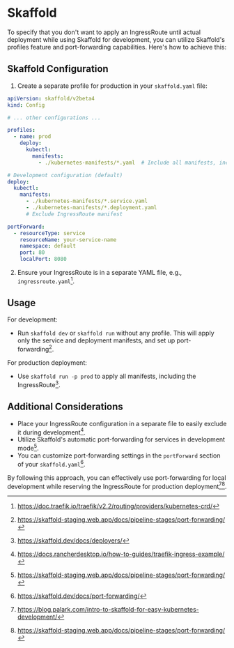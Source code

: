 # Skaffold

To specify that you don't want to apply an IngressRoute until actual deployment while using Skaffold for development, you can utilize Skaffold's profiles feature and port-forwarding capabilities. Here's how to achieve this:

## Skaffold Configuration

1. Create a separate profile for production in your `skaffold.yaml` file:

```yaml
apiVersion: skaffold/v2beta4
kind: Config

# ... other configurations ...

profiles:
  - name: prod
    deploy:
      kubectl:
        manifests:
          - ./kubernetes-manifests/*.yaml  # Include all manifests, including IngressRoute

# Development configuration (default)
deploy:
  kubectl:
    manifests:
      - ./kubernetes-manifests/*.service.yaml
      - ./kubernetes-manifests/*.deployment.yaml
      # Exclude IngressRoute manifest

portForward:
  - resourceType: service
    resourceName: your-service-name
    namespace: default
    port: 80
    localPort: 8080
```

2. Ensure your IngressRoute is in a separate YAML file, e.g., `ingressroute.yaml`[^1].

## Usage

For development:
- Run `skaffold dev` or `skaffold run` without any profile. This will apply only the service and deployment manifests, and set up port-forwarding[^6].

For production deployment:
- Use `skaffold run -p prod` to apply all manifests, including the IngressRoute[^5].

## Additional Considerations

- Place your IngressRoute configuration in a separate file to easily exclude it during development[^4].
- Utilize Skaffold's automatic port-forwarding for services in development mode[^6].
- You can customize port-forwarding settings in the `portForward` section of your `skaffold.yaml`[^3].

By following this approach, you can effectively use port-forwarding for local development while reserving the IngressRoute for production deployment[^2][^6].

[^1]: https://doc.traefik.io/traefik/v2.2/routing/providers/kubernetes-crd/
[^2]: https://blog.palark.com/intro-to-skaffold-for-easy-kubernetes-development/
[^3]: https://skaffold.dev/docs/port-forwarding/
[^4]: https://docs.rancherdesktop.io/how-to-guides/traefik-ingress-example/
[^5]: https://skaffold.dev/docs/deployers/
[^6]: https://skaffold-staging.web.app/docs/pipeline-stages/port-forwarding/
[^7]: https://stackoverflow.com/questions/64897332/kubernetes-ingress-skaffold-documentation
[^8]: https://dev.to/ksaaskil/how-to-deploy-django-on-kubernetes-with-skaffold-for-development-and-production-3kp9
